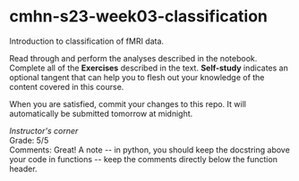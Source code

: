# cmhn-s23-week03-classification
Introduction to classification of fMRI data.

Read through and perform the analyses described in the notebook. Complete all of the **Exercises** described in the text. **Self-study** indicates an optional tangent that can help you to flesh out your knowledge of the content covered in this course.

When you are satisfied, commit your changes to this repo. It will automatically be submitted tomorrow at midnight.

*Instructor's corner*     
Grade: 5/5     
Comments: Great! A note -- in python, you should keep the docstring above your code in functions -- keep the comments directly below the function header.   
